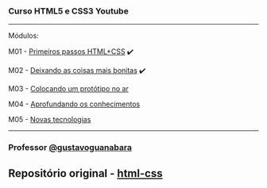 ### Curso HTML5 e CSS3 Youtube

---

Módulos:

M01 - [Primeiros passos HTML+CSS](https://www.youtube.com/playlist?list=PLHz_AreHm4dkZ9-atkcmcBaMZdmLHft8n) :heavy_check_mark:

M02 - [Deixando as coisas mais bonitas](https://www.youtube.com/playlist?list=PLHz_AreHm4dlUpEXkY1AyVLQGcpSgVF8s) :heavy_check_mark:

M03 - [Colocando um protótipo no ar](https://www.youtube.com/playlist?list=PLHz_AreHm4dmcAviDwiGgHbeEJToxbOpZ)

M04 - [Aprofundando os conhecimentos](https://www.youtube.com/playlist?list=PLHz_AreHm4dkcVCk2Bn_fdVQ81Fkrh6WT)

M05 - [Novas tecnologias](#)

---

### Professor [@gustavoguanabara](https://github.com/gustavoguanabara)

## Repositório original - [html-css](https://github.com/gustavoguanabara/html-css/tree/master/desafios)
